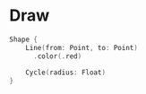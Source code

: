 # Draw

```swift
Shape {
    Line(from: Point, to: Point)
      .color(.red)
      
    Cycle(radius: Float)
}
```
